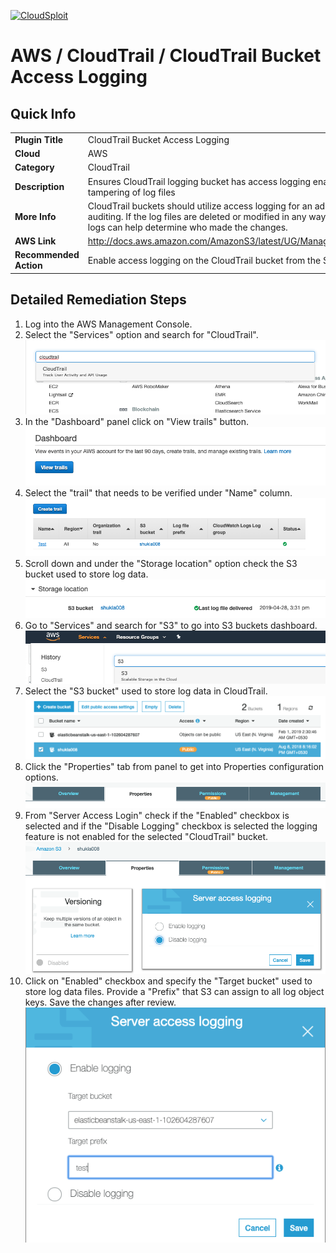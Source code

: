 [![CloudSploit](https://cloudsploit.com/img/logo-new-big-text-100.png "CloudSploit")](https://cloudsploit.com)

# AWS / CloudTrail / CloudTrail Bucket Access Logging

## Quick Info

| | |
|-|-|
| **Plugin Title** | CloudTrail Bucket Access Logging |
| **Cloud** | AWS |
| **Category** | CloudTrail |
| **Description** | Ensures CloudTrail logging bucket has access logging enabled to detect tampering of log files |
| **More Info** | CloudTrail buckets should utilize access logging for an additional layer of auditing. If the log files are deleted or modified in any way, the additional access logs can help determine who made the changes. |
| **AWS Link** | http://docs.aws.amazon.com/AmazonS3/latest/UG/ManagingBucketLogging.html |
| **Recommended Action** | Enable access logging on the CloudTrail bucket from the S3 console |

## Detailed Remediation Steps
1. Log into the AWS Management Console.
2. Select the "Services" option and search for "CloudTrail".</br>![Step 2](/resources/aws/cloudtrail/cloudtrail-bucket-access-logging/step2.png "Step 2 - Services")
3. In the "Dashboard" panel click on "View trails" button.</br> ![Step 3](/resources/aws/cloudtrail/cloudtrail-bucket-access-logging/step3.png "Step 3 - Trails")
4. Select the "trail" that needs to be verified under "Name" column.</br>![Step 4](/resources/aws/cloudtrail/cloudtrail-bucket-access-logging/step4.png "Step 4 - Name")
5. Scroll down and under the "Storage location" option check the S3 bucket used to store log data.</br>![Step 5](/resources/aws/cloudtrail/cloudtrail-bucket-access-logging/step5.png "Step 5 - Storage")
6. Go to "Services" and search for "S3" to go into S3 buckets dashboard.</br>![Step 6](/resources/aws/cloudtrail/cloudtrail-bucket-access-logging/step6.png "Step 6 - S3 buckets")
7. Select the "S3 bucket" used to store log data in CloudTrail.</br>![Step 7](/resources/aws/cloudtrail/cloudtrail-bucket-access-logging/step7.png "Step 7 - S3")
8. Click the "Properties" tab from panel to get into Properties configuration options.</br>![Step 8](/resources/aws/cloudtrail/cloudtrail-bucket-access-logging/step8.png "Step 8 - Properties")
9. From "Server Access Login" check if the "Enabled" checkbox is selected and if the "Disable Logging" checkbox is selected the logging feature is not enabled for the selected "CloudTrail" bucket.</br>![Step 9](/resources/aws/cloudtrail/cloudtrail-bucket-access-logging/step9.png "Step 9 - Disable Logging")
10. Click on "Enabled" checkbox and specify the "Target bucket" used to store log data files. Provide a "Prefix" that S3 can assign to all log object keys. Save the changes after review. </br> ![Step 10](/resources/aws/cloudtrail/cloudtrail-bucket-access-logging/step10.png "Step 10 - Enable Logging")
